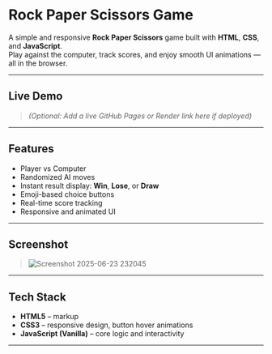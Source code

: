 # Rock Paper Scissors Game

A simple and responsive **Rock Paper Scissors** game built with **HTML**, **CSS**, and **JavaScript**.  
Play against the computer, track scores, and enjoy smooth UI animations — all in the browser.

---

## Live Demo

> _(Optional: Add a live GitHub Pages or Render link here if deployed)_

---

## Features

- Player vs Computer
- Randomized AI moves
- Instant result display: **Win**, **Lose**, or **Draw**
- Emoji-based choice buttons
- Real-time score tracking
- Responsive and animated UI

---

## Screenshot

> ![Screenshot 2025-06-23 232045](https://github.com/user-attachments/assets/f5095fbb-585e-4115-aea9-c1bb382dd633)


---

## Tech Stack

- **HTML5** – markup
- **CSS3** – responsive design, button hover animations
- **JavaScript (Vanilla)** – core logic and interactivity

---
